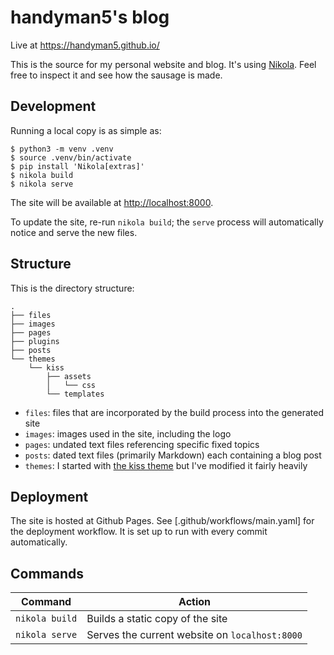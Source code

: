 # handyman5's blog

Live at <https://handyman5.github.io/>

This is the source for my personal website and blog. It's using [Nikola](https://getnikola.com/). Feel free to inspect it and see how the sausage is made.

## Development

Running a local copy is as simple as:

``` shell
$ python3 -m venv .venv
$ source .venv/bin/activate
$ pip install 'Nikola[extras]'
$ nikola build
$ nikola serve
```

The site will be available at <http://localhost:8000>.

To update the site, re-run `nikola build`; the `serve` process will automatically notice and serve the new files.

## Structure

This is the directory structure:

```
.
├── files
├── images
├── pages
├── plugins
├── posts
└── themes
    └── kiss
        ├── assets
        │   └── css
        └── templates
```

* `files`: files that are incorporated by the build process into the generated site
* `images`: images used in the site, including the logo
* `pages`: undated text files referencing specific fixed topics
* `posts`: dated text files (primarily Markdown) each containing a blog post
* `themes`: I started with [the kiss theme](https://themes.getnikola.com/v8/kiss/) but I've modified it fairly heavily

## Deployment

The site is hosted at Github Pages. See [.github/workflows/main.yaml] for the deployment workflow. It is set up to run with every commit automatically.

## Commands

| Command | Action |
| --- | --- |
| `nikola build` | Builds a static copy of the site |
| `nikola serve` | Serves the current website on `localhost:8000` |
